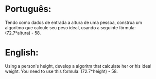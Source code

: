 # Português:

Tendo como dados de entrada a altura de uma pessoa, construa um algoritmo que calcule seu peso ideal, usando a seguinte fórmula: (72.7*altura) - 58.

# English:

Using a person's height, develop a algoritm that calculate her or his ideal weight. You need to use this formula:  (72.7*height) - 58.
